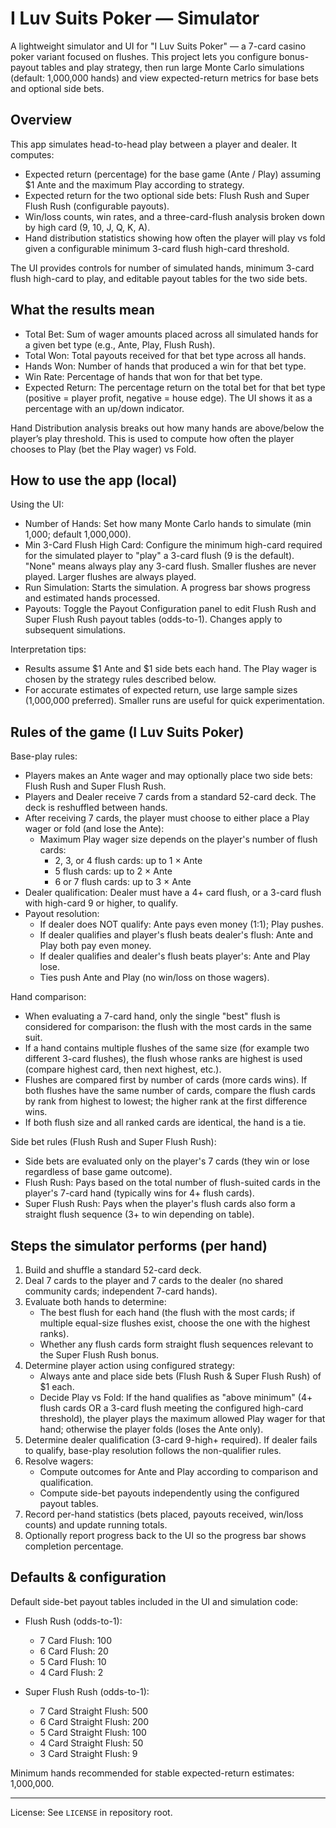 
# I Luv Suits Poker — Simulator

A lightweight simulator and UI for "I Luv Suits Poker" — a 7-card casino poker variant focused on flushes. This project lets you configure bonus-payout tables and play strategy, then run large Monte Carlo simulations (default: 1,000,000 hands) and view expected-return metrics for base bets and optional side bets.

## Overview

This app simulates head-to-head play between a player and dealer. It computes:
- Expected return (percentage) for the base game (Ante / Play) assuming $1 Ante and the maximum Play according to strategy.
- Expected return for the two optional side bets: Flush Rush and Super Flush Rush (configurable payouts).
- Win/loss counts, win rates, and a three-card-flush analysis broken down by high card (9, 10, J, Q, K, A).
- Hand distribution statistics showing how often the player will play vs fold given a configurable minimum 3-card flush high-card threshold.

The UI provides controls for number of simulated hands, minimum 3-card flush high-card to play, and editable payout tables for the two side bets.

## What the results mean

- Total Bet: Sum of wager amounts placed across all simulated hands for a given bet type (e.g., Ante, Play, Flush Rush).
- Total Won: Total payouts received for that bet type across all hands.
- Hands Won: Number of hands that produced a win for that bet type.
- Win Rate: Percentage of hands that won for that bet type.
- Expected Return: The percentage return on the total bet for that bet type (positive = player profit, negative = house edge). The UI shows it as a percentage with an up/down indicator.

Hand Distribution analysis breaks out how many hands are above/below the player’s play threshold. This is used to compute how often the player chooses to Play (bet the Play wager) vs Fold.

## How to use the app (local)

Using the UI:
- Number of Hands: Set how many Monte Carlo hands to simulate (min 1,000; default 1,000,000).
- Min 3-Card Flush High Card: Configure the minimum high-card required for the simulated player to "play" a 3-card flush (9 is the default). "None" means always play any 3-card flush. Smaller flushes are never played. Larger flushes are always played.
- Run Simulation: Starts the simulation. A progress bar shows progress and estimated hands processed.
- Payouts: Toggle the Payout Configuration panel to edit Flush Rush and Super Flush Rush payout tables (odds-to-1). Changes apply to subsequent simulations.

Interpretation tips:
- Results assume $1 Ante and $1 side bets each hand. The Play wager is chosen by the strategy rules described below.
- For accurate estimates of expected return, use large sample sizes (1,000,000 preferred). Smaller runs are useful for quick experimentation.

## Rules of the game (I Luv Suits Poker)

Base-play rules:
- Players makes an Ante wager and may optionally place two side bets: Flush Rush and Super Flush Rush.
- Players and Dealer receive 7 cards from a standard 52-card deck. The deck is reshuffled between hands.
- After receiving 7 cards, the player must choose to either place a Play wager or fold (and lose the Ante):
	- Maximum Play wager size depends on the player's number of flush cards:
		- 2, 3, or 4 flush cards: up to 1 × Ante
		- 5 flush cards: up to 2 × Ante
		- 6 or 7 flush cards: up to 3 × Ante
- Dealer qualification: Dealer must have a 4+ card flush, or a 3-card flush with high-card 9 or higher, to qualify.
- Payout resolution:
	- If dealer does NOT qualify: Ante pays even money (1:1); Play pushes.
	- If dealer qualifies and player's flush beats dealer's flush: Ante and Play both pay even money.
	- If dealer qualifies and dealer's flush beats player's: Ante and Play lose.
	- Ties push Ante and Play (no win/loss on those wagers).

Hand comparison:
- When evaluating a 7-card hand, only the single "best" flush is considered for comparison: the flush with the most cards in the same suit.
- If a hand contains multiple flushes of the same size (for example two different 3-card flushes), the flush whose ranks are highest is used (compare highest card, then next highest, etc.).
- Flushes are compared first by number of cards (more cards wins). If both flushes have the same number of cards, compare the flush cards by rank from highest to lowest; the higher rank at the first difference wins.
- If both flush size and all ranked cards are identical, the hand is a tie.

Side bet rules (Flush Rush and Super Flush Rush):
- Side bets are evaluated only on the player's 7 cards (they win or lose regardless of base game outcome).
- Flush Rush: Pays based on the total number of flush-suited cards in the player's 7-card hand (typically wins for 4+ flush cards).
- Super Flush Rush: Pays when the player's flush cards also form a straight flush sequence (3+ to win depending on table).

## Steps the simulator performs (per hand)

1. Build and shuffle a standard 52-card deck.
2. Deal 7 cards to the player and 7 cards to the dealer (no shared community cards; independent 7-card hands).
3. Evaluate both hands to determine:
	 - The best flush for each hand (the flush with the most cards; if multiple equal-size flushes exist, choose the one with the highest ranks).
	 - Whether any flush cards form straight flush sequences relevant to the Super Flush Rush bonus.
4. Determine player action using configured strategy:
	 - Always ante and place side bets (Flush Rush & Super Flush Rush) of $1 each.
	 - Decide Play vs Fold: If the hand qualifies as "above minimum" (4+ flush cards OR a 3-card flush meeting the configured high-card threshold), the player plays the maximum allowed Play wager for that hand; otherwise the player folds (loses the Ante only).
5. Determine dealer qualification (3-card 9-high+ required). If dealer fails to qualify, base-play resolution follows the non-qualifier rules.
6. Resolve wagers:
	 - Compute outcomes for Ante and Play according to comparison and qualification.
	 - Compute side-bet payouts independently using the configured payout tables.
7. Record per-hand statistics (bets placed, payouts received, win/loss counts) and update running totals.
8. Optionally report progress back to the UI so the progress bar shows completion percentage.

## Defaults & configuration

Default side-bet payout tables included in the UI and simulation code:

- Flush Rush (odds-to-1):
	- 7 Card Flush: 100
	- 6 Card Flush: 20
	- 5 Card Flush: 10
	- 4 Card Flush: 2

- Super Flush Rush (odds-to-1):
	- 7 Card Straight Flush: 500
	- 6 Card Straight Flush: 200
	- 5 Card Straight Flush: 100
	- 4 Card Straight Flush: 50
	- 3 Card Straight Flush: 9

Minimum hands recommended for stable expected-return estimates: 1,000,000.

---

License: See `LICENSE` in repository root.
